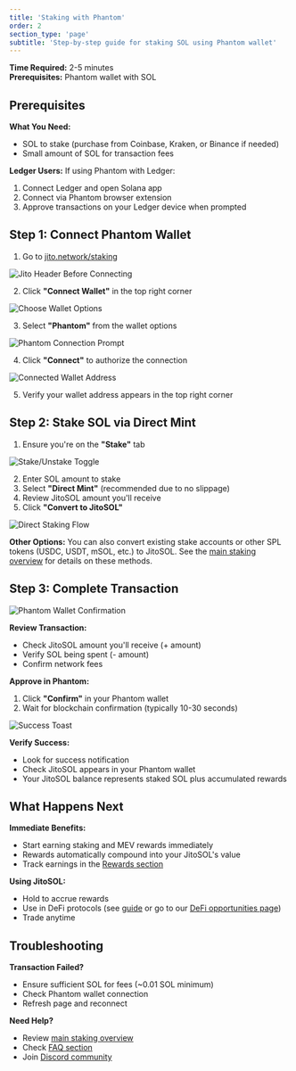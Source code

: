 ```yaml
---
title: 'Staking with Phantom'
order: 2
section_type: 'page'
subtitle: 'Step-by-step guide for staking SOL using Phantom wallet'
---
```


**Time Required:** 2-5 minutes  
**Prerequisites:** Phantom wallet with SOL

## Prerequisites

**What You Need:**
- SOL to stake (purchase from Coinbase, Kraken, or Binance if needed)
- Small amount of SOL for transaction fees

**Ledger Users:** If using Phantom with Ledger:
1. Connect Ledger and open Solana app
2. Connect via Phantom browser extension
3. Approve transactions on your Ledger device when prompted

## Step 1: Connect Phantom Wallet

1. Go to [jito.network/staking](https://www.jito.network/staking/)

![Jito Header Before Connecting](/shared/images/jitosol/wallet-unstake-sol-header-with-connect-button-before-connecting.png)

2. Click **"Connect Wallet"** in the top right corner

![Choose Wallet Options](/shared/images/jitosol/wallet-unstake-sol-choose-wallet-options.png)

3. Select **"Phantom"** from the wallet options

![Phantom Connection Prompt](/shared/images/jitosol/phantom-unstake-sol-connect-wallet.png)

4. Click **"Connect"** to authorize the connection

![Connected Wallet Address](/shared/images/jitosol/phantom-unstake-sol-wallet-address-button.png)

5. Verify your wallet address appears in the top right corner

## Step 2: Stake SOL via Direct Mint

1. Ensure you're on the **"Stake"** tab

![Stake/Unstake Toggle](/shared/images/jitosol/stake-page-toggle-stake-unstake.png)

2. Enter SOL amount to stake
3. Select **"Direct Mint"** (recommended due to no slippage)
4. Review JitoSOL amount you'll receive
5. Click **"Convert to JitoSOL"**

![Direct Staking Flow](/shared/images/jitosol/stake-page-stake-section-direct-stake-flow.png)

**Other Options:** You can also convert existing stake accounts or other SPL tokens (USDC, USDT, mSOL, etc.) to JitoSOL. See the [main staking overview](/jitosol/get-started/stake-sol-for-jitosol-flow/overview/) for details on these methods.

## Step 3: Complete Transaction

![Phantom Wallet Confirmation](/shared/images/jitosol/stake-page-wallet-confirm-deposit-via-direct-mint.png)

**Review Transaction:**
- Check JitoSOL amount you'll receive (+ amount)
- Verify SOL being spent (- amount)
- Confirm network fees

**Approve in Phantom:**
1. Click **"Confirm"** in your Phantom wallet
2. Wait for blockchain confirmation (typically 10-30 seconds)

![Success Toast](/shared/images/jitosol/stake-page-toast.png)

**Verify Success:**
- Look for success notification
- Check JitoSOL appears in your Phantom wallet
- Your JitoSOL balance represents staked SOL plus accumulated rewards

## What Happens Next

**Immediate Benefits:**
- Start earning staking and MEV rewards immediately
- Rewards automatically compound into your JitoSOL's value
- Track earnings in the [Rewards section](/jitosol/get-started/viewing-jitosol-rewards/)

**Using JitoSOL:**
- Hold to accrue rewards
- Use in DeFi protocols (see [guide](/jitosol/get-started/using-jitosol-flow/using-overview/) or go to our [DeFi opportunities page](https://www.jito.network/defi/))
- Trade anytime

## Troubleshooting

**Transaction Failed?**
- Ensure sufficient SOL for fees (~0.01 SOL minimum)
- Check Phantom wallet connection
- Refresh page and reconnect

**Need Help?**
- Review [main staking overview](/jitosol/get-started/stake-sol-for-jitosol-flow/overview/)
- Check [FAQ section](/jitosol/faqs/general-faqs/)
- Join [Discord community](https://discord.gg/jitocommunity)
